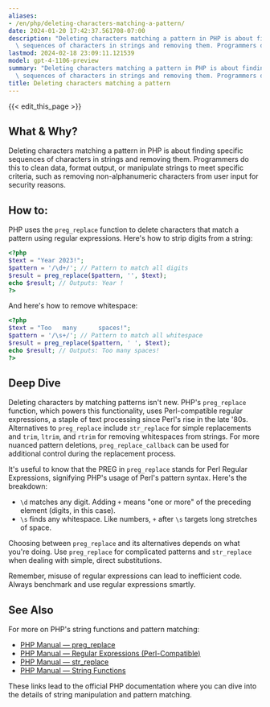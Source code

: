 ```yaml
---
aliases:
- /en/php/deleting-characters-matching-a-pattern/
date: 2024-01-20 17:42:37.561708-07:00
description: "Deleting characters matching a pattern in PHP is about finding specific\
  \ sequences of characters in strings and removing them. Programmers do this to clean\u2026"
lastmod: 2024-02-18 23:09:11.121539
model: gpt-4-1106-preview
summary: "Deleting characters matching a pattern in PHP is about finding specific\
  \ sequences of characters in strings and removing them. Programmers do this to clean\u2026"
title: Deleting characters matching a pattern
---
```


{{< edit_this_page >}}

## What & Why?

Deleting characters matching a pattern in PHP is about finding specific sequences of characters in strings and removing them. Programmers do this to clean data, format output, or manipulate strings to meet specific criteria, such as removing non-alphanumeric characters from user input for security reasons.

## How to:

PHP uses the `preg_replace` function to delete characters that match a pattern using regular expressions. Here's how to strip digits from a string:

```PHP
<?php
$text = "Year 2023!";
$pattern = '/\d+/'; // Pattern to match all digits
$result = preg_replace($pattern, '', $text);
echo $result; // Outputs: Year !
?>
```

And here's how to remove whitespace:

```PHP
<?php
$text = "Too   many      spaces!";
$pattern = '/\s+/'; // Pattern to match all whitespace
$result = preg_replace($pattern, ' ', $text);
echo $result; // Outputs: Too many spaces!
?>
```

## Deep Dive

Deleting characters by matching patterns isn't new. PHP's `preg_replace` function, which powers this functionality, uses Perl-compatible regular expressions, a staple of text processing since Perl's rise in the late '80s. Alternatives to `preg_replace` include `str_replace` for simple replacements and `trim`, `ltrim`, and `rtrim` for removing whitespaces from strings. For more nuanced pattern deletions, `preg_replace_callback` can be used for additional control during the replacement process.

It's useful to know that the PREG in `preg_replace` stands for Perl Regular Expressions, signifying PHP's usage of Perl's pattern syntax. Here's the breakdown:

- `\d` matches any digit. Adding `+` means "one or more" of the preceding element (digits, in this case).
- `\s` finds any whitespace. Like numbers, `+` after `\s` targets long stretches of space.

Choosing between `preg_replace` and its alternatives depends on what you're doing. Use `preg_replace` for complicated patterns and `str_replace` when dealing with simple, direct substitutions. 

Remember, misuse of regular expressions can lead to inefficient code. Always benchmark and use regular expressions smartly.

## See Also

For more on PHP's string functions and pattern matching:
- [PHP Manual — preg_replace](https://www.php.net/manual/en/function.preg-replace.php)
- [PHP Manual — Regular Expressions (Perl-Compatible)](https://www.php.net/manual/en/book.pcre.php)
- [PHP Manual — str_replace](https://www.php.net/manual/en/function.str-replace.php)
- [PHP Manual — String Functions](https://www.php.net/manual/en/ref.strings.php)

These links lead to the official PHP documentation where you can dive into the details of string manipulation and pattern matching.
